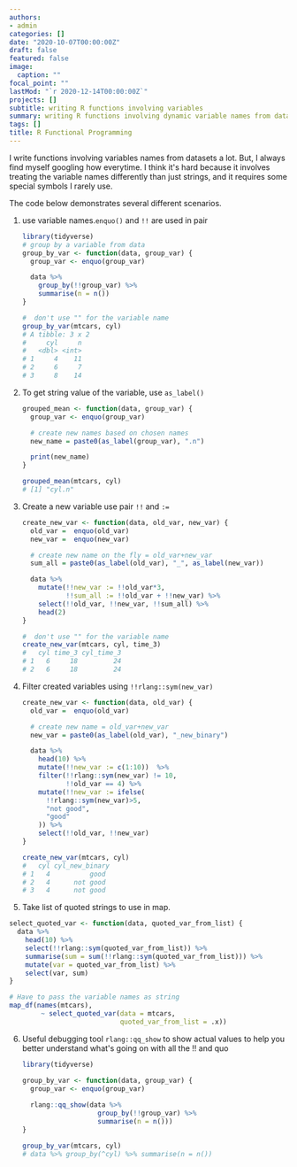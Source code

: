 ```yaml
---
authors:
- admin
categories: []
date: "2020-10-07T00:00:00Z"
draft: false
featured: false
image:
  caption: ""
focal_point: ""
lastMod: "`r 2020-12-14T00:00:00Z`"
projects: []
subtitle: writing R functions involving variables
summary: writing R functions involving dynamic variable names from data
tags: []
title: R Functional Programming
---
```


I write functions involving variables names from datasets a lot. But, I always find myself googling how everytime. I think it's hard because it involves treating the variable names differently than just strings, and it requires some special symbols I rarely use.

The code below demonstrates several different scenarios.

1.  use variable names.`enquo()` and `!!` are used in pair

    ``` r
    library(tidyverse)
    # group by a variable from data
    group_by_var <- function(data, group_var) {
      group_var <- enquo(group_var)

      data %>% 
        group_by(!!group_var) %>% 
        summarise(n = n())
    }

    #  don't use "" for the variable name
    group_by_var(mtcars, cyl)
    # A tibble: 3 x 2
    #     cyl     n
    #   <dbl> <int>
    # 1     4    11
    # 2     6     7
    # 3     8    14
    ```

2.  To get string value of the variable, use `as_label()`

    ``` r
    grouped_mean <- function(data, group_var) {
      group_var <- enquo(group_var)

      # create new names based on chosen names
      new_name = paste0(as_label(group_var), ".n")

      print(new_name)
    }

    grouped_mean(mtcars, cyl)
    # [1] "cyl.n"
    ```

3.  Create a new variable use pair `!!` and `:=`

    ``` r
    create_new_var <- function(data, old_var, new_var) {
      old_var =  enquo(old_var)
      new_var =  enquo(new_var)

      # create new name on the fly = old_var+new_var
      sum_all = paste0(as_label(old_var), "_", as_label(new_var))

      data %>% 
        mutate(!!new_var := !!old_var*3,
               !!sum_all := !!old_var + !!new_var) %>% 
        select(!!old_var, !!new_var, !!sum_all) %>% 
        head(2)
    }

    #  don't use "" for the variable name
    create_new_var(mtcars, cyl, time_3)
    #   cyl time_3 cyl_time_3
    # 1   6     18         24
    # 2   6     18         24
    ```

4.  Filter created variables using `!!rlang::sym(new_var)`

    ``` r
    create_new_var <- function(data, old_var) {
      old_var =  enquo(old_var)

      # create new name = old_var+new_var
      new_var = paste0(as_label(old_var), "_new_binary")

      data %>% 
        head(10) %>% 
        mutate(!!new_var := c(1:10))  %>% 
        filter(!!rlang::sym(new_var) != 10,
               !!old_var == 4) %>%
        mutate(!!new_var := ifelse(
          !!rlang::sym(new_var)>5,
          "not good",
          "good"
        )) %>%
        select(!!old_var, !!new_var) 
    }

    create_new_var(mtcars, cyl)
    #   cyl cyl_new_binary
    # 1   4          good
    # 2   4      not good
    # 3   4      not good
    ```
    
5. Take list of quoted strings to use in map.

  ```r
  select_quoted_var <- function(data, quoted_var_from_list) {
    data %>%
      head(10) %>%
      select(!!rlang::sym(quoted_var_from_list)) %>% 
      summarise(sum = sum(!!rlang::sym(quoted_var_from_list))) %>% 
      mutate(var = quoted_var_from_list) %>% 
      select(var, sum)
  }
  
  # Have to pass the variable names as string
  map_df(names(mtcars),
          ~ select_quoted_var(data = mtcars,
                              quoted_var_from_list = .x))
  ```
    
6. Useful debugging tool `rlang::qq_show` to show actual values to help you better understand what's going on with all the !! and quo

    ```r
    library(tidyverse)

    group_by_var <- function(data, group_var) {
      group_var <- enquo(group_var)
      
      rlang::qq_show(data %>%
                       group_by(!!group_var) %>%
                       summarise(n = n()))
    }
    
    group_by_var(mtcars, cyl)
    # data %>% group_by(^cyl) %>% summarise(n = n())
    ```
